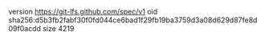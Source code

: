 version https://git-lfs.github.com/spec/v1
oid sha256:d5b3fb2fabf30f0fd044ce6bad1f29fb19ba3759d3a08d629d87fe8d09f0acdd
size 4219
